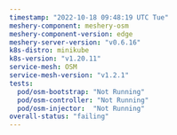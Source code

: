 ```yaml
---
timestamp: "2022-10-18 09:48:19 UTC Tue"
meshery-component: meshery-osm
meshery-component-version: edge
meshery-server-version: "v0.6.16"
k8s-distro: minikube
k8s-version: "v1.20.11"
service-mesh: OSM
service-mesh-version: "v1.2.1"
tests:
  pod/osm-bootstrap: "Not Running"
  pod/osm-controller: "Not Running"
  pod/osm-injector:  "Not Running"
overall-status: "failing"
---
```

